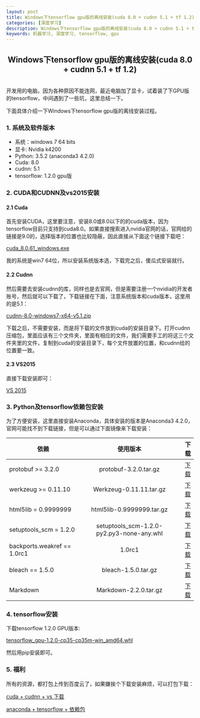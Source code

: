 ```yaml
---
layout: post
title: Windows下tensorflow gpu版的离线安装(cuda 8.0 + cudnn 5.1 + tf 1.2)
categories: [深度学习]
description: Windows下tensorflow gpu版的离线安装(cuda 8.0 + cudnn 5.1 + tf 1.2)
keywords: 机器学习, 深度学习, tensorflow, gpu
---
```


<h2 align = "center">Windows下tensorflow gpu版的离线安装(cuda 8.0 + cudnn 5.1 + tf 1.2)</h2>

<br/>
开发用的电脑，因为各种原因不能连网，最近电脑加了显卡，试着装了下GPU版的tensorflow，中间遇到了一些坑，这里总结一下。

下面具体介绍一下Windows下tensorflow gpu版的离线安装过程。

### 1. 系统及软件版本

* 系统：windows 7 64 bits
* 显卡: Nvidia k4200
* Python: 3.5.2 (anaconda3 4.2.0)
* Cuda: 8.0
* cudnn: 5.1
* tensorflow: 1.2.0 gpu版

### 2. CUDA和CUDNN及vs2015安装

#### 2.1 Cuda
首先安装CUDA，这里要注意，安装8.0或8.0以下的的cuda版本，因为tensorflow目前只支持到cuda8.0。如果直接搜索进入nvidia官网的话，官网给的链接是9.0的，选择版本的位置也比较隐蔽，因此直接从下面这个链接下载吧：

<a href = "https://developer.nvidia.com/cuda-80-ga2-download-archive">cuda_8.0.61_windows.exe</a>

我的系统是win7 64位，所以安装系统版本选，下载完之后，傻瓜式安装就行。

#### 2.2 Cudnn

然后需要去安装cudnn的库，同样也是去官网，但是需要注册一个nvidia的开发者账号，然后就可以下载了，下载链接在下面，注意系统版本和cuda版本，这里用的是5.1：

<a href = "https://developer.nvidia.com/cudnn">cudnn-8.0-windows7-x64-v5.1.zip</a>

下载之后，不需要安装，而是将下载的文件放到cuda的安装目录下。打开cudnn压缩包，里面应该有三个文件夹，里面有相应的文件，我们需要手工的将这三个文件夹里的文件，复制到cuda的安装目录下，每个文件放置的位置，和cudnn给的位置要一致。

#### 2.3 VS2015

直接下载安装即可：

<a href="https://www.microsoft.com/en-us/download/details.aspx?id=53587">VS 2015</a>

### 3. Python及tensorflow依赖包安装

为了方便安装，这里直接安装Anaconda，具体安装的版本是Anaconda3 4.2.0，官网可能找不到下载链接，但是可以通过下面镜像来下载安装：


| 依赖 | 使用版本 | 下载 |
| - | :-: | -: |
| protobuf >= 3.2.0 | protobuf-3.2.0.tar.gz | <a href = "https://mirrors.ustc.edu.cn/pypi/web/simple/protobuf/">下载</a> |
| werkzeug >= 0.11.10 | Werkzeug-0.11.11.tar.gz | <a href = "https://mirrors.ustc.edu.cn/pypi/web/simple/werkzeug/">下载</a> |
| html5lib = 0.9999999 | html5lib-0.9999999.tar.gz | <a href = "https://mirrors.ustc.edu.cn/pypi/web/simple/html5lib/">下载</a> |
| setuptools_scm = 1.2.0 | setuptools_scm-1.2.0-py2.py3-none-any.whl | <a href = "https://mirrors.ustc.edu.cn/pypi/web/simple/setuptools-scm/">下载</a> |
| backports.weakref == 1.0rc1 | 1.0rc1 | <a href = "https://github.com/pjdelport/backports.weakref/archive/v1.0rc1.tar.gz">下载</a> |
| bleach == 1.5.0 | bleach-1.5.0.tar.gz | <a href = "https://mirrors.ustc.edu.cn/pypi/web/simple/bleach/">下载</a> |
| Markdown | Markdown-2.2.0.tar.gz | <a href = "https://mirrors.ustc.edu.cn/pypi/web/simple/markdown/">下载</a> |


### 4. tensorflow安装

下载tensorflow 1.2.0 GPU版本:

<a href = "https://mirrors.ustc.edu.cn/pypi/web/packages/8f/ea/59719f0d362c44fd15ac7b131faaf980e80e259beb03d669fe962df1577a/tensorflow_gpu-1.2.0-cp35-cp35m-win_amd64.whl#md5=9835b4060efe44b332cf0098602fd0ca">tensorflow_gpu-1.2.0-cp35-cp35m-win_amd64.whl</a>

然后用pip安装即可。

### 5. 福利

所有的资源，都打包上传到百度云了，如果嫌挨个下载安装麻烦，可以打包下载：

<a href = "http://pan.baidu.com/s/1o82zQAY">cuda + cudnn + vs 下载</a>

<a href = "http://pan.baidu.com/s/1hr815Ne">anaconda + tensorflow + 依赖包</a>
